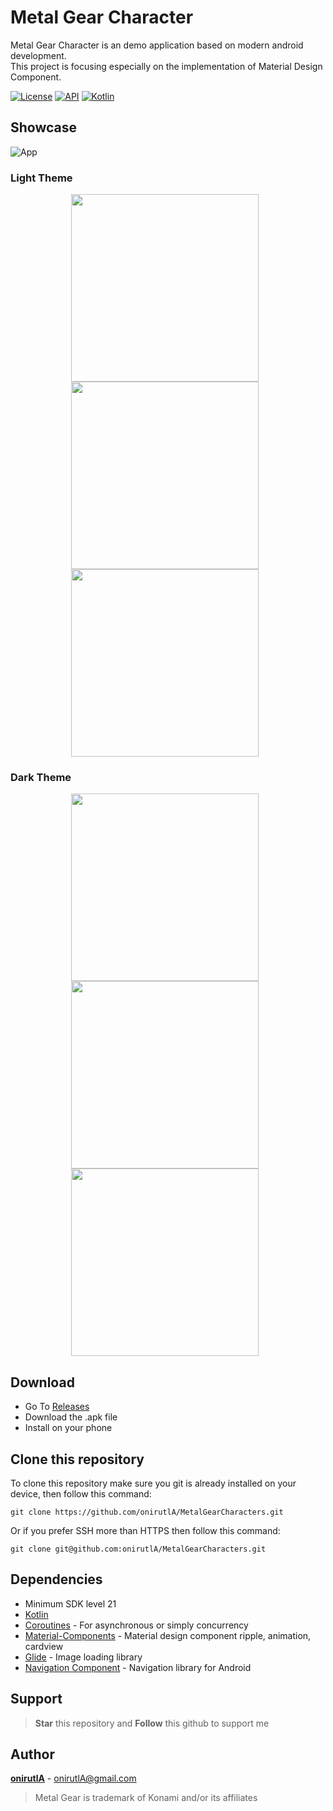 # Metal Gear Character

Metal Gear Character is an demo application based on modern android development. <br>
This project is focusing especially on the implementation of Material Design Component.

[![License](https://img.shields.io/badge/License-Apache%202.0-blue.svg)](https://opensource.org/licenses/Apache-2.0)
[![API](https://img.shields.io/badge/API-21%2B-brightgreen.svg?style=flat)](https://android-arsenal.com/api?level=21)
[![Kotlin](https://img.shields.io/badge/Kotlin-1.5.31-brightgreen.svg?style=flat)](https://kotlinlang.org)

## Showcase
![App](images/metal-gear-character.gif)


### Light Theme
<p align="center">
    <img src ="images/home_light.png" width="300" style="margin-right: 10px;">
    <img src ="images/detail_light.png" width="300" style="margin-right: 10px;">
    <img src ="images/about_light.png" width="300" style="margin-right: 10px;">
</p>

### Dark Theme
<p align="center">
    <img src ="images/home_dark.png" width="300" style="margin-right: 10px;">
    <img src ="images/detail_dark.png" width="300" style="margin-right: 10px;">
    <img src ="images/about_dark.png" width="300" style="margin-right: 10px;">
</p>


## Download

- Go To [Releases](https://github.com/onirutlA/MetalGearCharacter/releases)
- Download the .apk file
- Install on your phone

## Clone this repository

To clone this repository make sure you git is already installed on your device, then follow this command:
```git
git clone https://github.com/onirutlA/MetalGearCharacters.git
```

Or if you prefer SSH more than HTTPS then follow this command:
```git
git clone git@github.com:onirutlA/MetalGearCharacters.git
```

## Dependencies

- Minimum SDK level 21
- [Kotlin](https://kotlinlang.org) 
- [Coroutines](https://github.com/Kotlin/kotlinx.coroutines) - For asynchronous or simply concurrency
- [Material-Components](https://github.com/material-components/material-components-android) - Material design component ripple, animation, cardview
- [Glide](https:/github.com/bumptech/glide) - Image loading library
- [Navigation Component]() - Navigation library for Android

## Support

> **Star** this repository and **Follow** this github to support me 

## Author

[**onirutlA**](https://www.linkedin.com/in/onirutla) - onirutlA@gmail.com

>Metal Gear is trademark of Konami and/or its affiliates